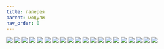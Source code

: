 ```yaml
---
title: галерея
parent: модули
nav_order: 0
---
```


[![](img/img_1_001.png)](../adap/mpp_a_01/)
[![](img/img_3_001.png)](../bases/mpp_bs2020/)
[![](img/img_4_001.png)](../conn/mpp_2edgr50804P/)
[![](img/img_5_001.png)](../conn/mpp_dsub15_vga/)
[![](img/img_6_001.png)](../conn/mpp_sdcard/)
[![](img/img_7_001.png)](../conn/mpp_sdcmicro/)
[![](img/img_8_001.png)](../conn/mpp_usbbth/)
[![](img/img_9_001.png)](../disp/mpp_led8x2/)
[![](img/img_10_001.png)](../disp/mpp_led8x2ds/)
[![](img/img_11_001.png)](../disp/mpp_nfp133h-26af/)
[![](img/img_16_001.png)](../drv/i/485/mpp_tda51s485hc/)
[![](img/img_19_001.png)](../i/m/mpp_ec11_hc14a/)
[![](img/img_21_001.png)](../mcu/arm/mpp_stm32f103cxtx/)
[![](img/img_22_001.png)](../mcu/arm/mpp_stm32f401cxux/)
[![](img/img_23_001.png)](../mcu/arm/mpp_stm32g070cxtx/)
[![](img/img_24_001.png)](../mcu/arm/mpp_stm32g431cxtx/)
[![](img/img_30_001.png)](../oth/mpp_ad9833/)
[![](img/img_35_001.png)](../prg_dbg/00progr/mpp_stlink_v2x1/)
[![](img/img_36_001.png)](../prg_dbg/00progr/mpp_stlink_v2x1_fw_jig/)
[![](img/img_38_001.png)](../prg_dbg/mpp_cy7c68013a_la/)
